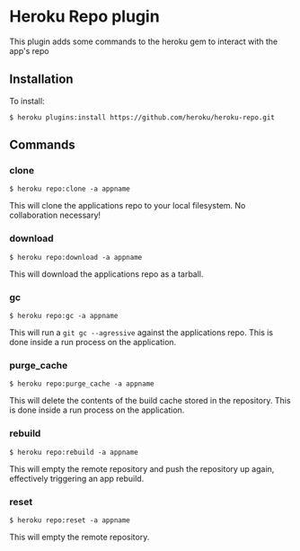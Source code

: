# Heroku Repo plugin

This plugin adds some commands to the heroku gem to interact with the app's repo

## Installation

To install:

    $ heroku plugins:install https://github.com/heroku/heroku-repo.git

## Commands

### clone

    $ heroku repo:clone -a appname

This will clone the applications repo to your local filesystem. No collaboration necessary!

### download

    $ heroku repo:download -a appname

This will download the applications repo as a tarball.

### gc

    $ heroku repo:gc -a appname

This will run a `git gc --agressive` against the applications repo. This is done inside a run process on the application.

### purge_cache

    $ heroku repo:purge_cache -a appname

This will delete the contents of the build cache stored in the repository. This is done inside a run process on the application.

### rebuild

    $ heroku repo:rebuild -a appname

This will empty the remote repository and push the repository up again, effectively triggering an app rebuild.

### reset

    $ heroku repo:reset -a appname

This will empty the remote repository.
